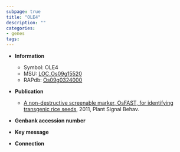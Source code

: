 ```yaml
---
subpage: true
title: "OLE4"
description: ""
categories:
- genes
tags: 
---
```


* **Information**  
    + Symbol: OLE4  
    + MSU: [LOC_Os09g15520](http://rice.plantbiology.msu.edu/cgi-bin/ORF_infopage.cgi?orf=LOC_Os09g15520)  
    + RAPdb: [Os09g0324000](http://rapdb.dna.affrc.go.jp/viewer/gbrowse_details/irgsp1?name=Os09g0324000)  

* **Publication**  
    + [A non-destructive screenable marker, OsFAST, for identifying transgenic rice seeds](http://www.ncbi.nlm.nih.gov/pubmed?term=A+non-destructive+screenable+marker,+OsFAST,+for+identifying+transgenic+rice+seeds%5BTitle%5D), 2011, Plant Signal Behav.

* **Genbank accession number**  

* **Key message**  

* **Connection**  



